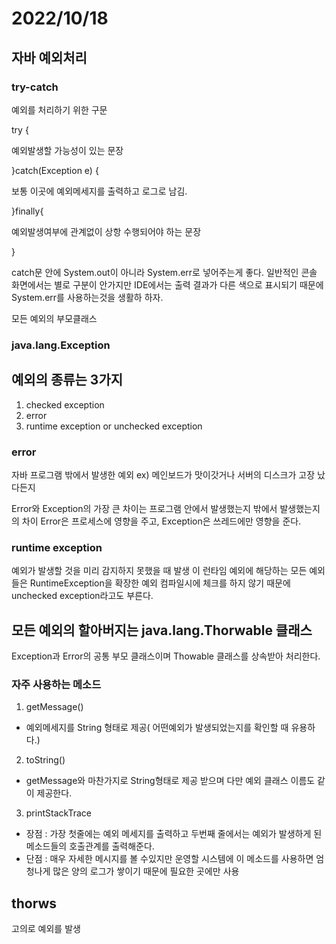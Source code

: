 # 2022/10/18

## 자바 예외처리

### try-catch

예외를 처리하기 위한 구문

try {

예외발생할 가능성이 있는 문장

}catch(Exception e) {

보통 이곳에 예외메세지를 출력하고 로그로 남김.

}finally{

예외발생여부에 관계없이 상항 수행되어야 하는 문장

}

catch문 안에 System.out이 아니라 System.err로 넣어주는게 좋다.
일반적인 콘솔 화면에서는 별로 구분이 안가지만 IDE에서는 출력 결과가 다른 색으로 표시되기 때문에
System.err를 사용하는것을 생활하 하자.


모든 예외의 부모클래스

### java.lang.Exception

## 예외의 종류는 3가지

1. checked exception
2. error
3. runtime exception or unchecked exception

### error
자바 프로그램 밖에서 발생한 예외
ex) 메인보드가 맛이갓거나 서버의 디스크가 고장 났다든지

Error와 Exception의 가장 큰 차이는 프로그램 안에서 발생했는지 밖에서 발생했는지의 차이
Error은 프로세스에 영향을 주고, Exception은 쓰레드에만 영향을 준다.

### runtime exception
예외가 발생할 것을 미리 감지하지 못했을 때 발생
이 런타임 예외에 해당하는 모든 예외들은 RuntimeException을 확장한 예외
컴파일시에 체크를 하지 않기 때문에 unchecked exception라고도 부른다.

## 모든 예외의 할아버지는 java.lang.Thorwable 클래스

Exception과 Error의 공통 부모 클래스이며 Thowable 클래스를 상속받아 처리한다.

### 자주 사용하는 메소드

1. getMessage()
- 예외메세지를 String 형태로 제공( 어떤예외가 발생되었는지를 확인할 때 유용하다.)
2. toString()
- getMessage와 마찬가지로 String형태로 제공 받으며 다만 예외 클래스 이름도 같이 제공한다.
3. printStackTrace
- 장점 : 가장 첫줄에는 예외 메세지를 출력하고 두번째 줄에서는 예외가 발생하게 된 메소드들의 호출관계를 출력해준다.
- 단점 : 매우 자세한 메시지를 볼 수있지만 운영할 시스템에 이 메소드를 사용하면 엄청나게 많은 양의 로그가 쌓이기 때문에 필요한 곳에만 사용

## thorws

고의로 예외를 발생

